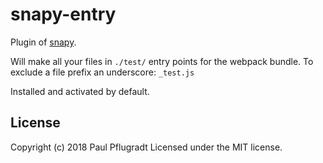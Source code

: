 # snapy-entry

Plugin of [snapy](https://github.com/snapyjs/snapy).

Will make all your files in `./test/` entry points for the webpack bundle.
To exclude a file prefix an underscore: `_test.js`

Installed and activated by default.

## License
Copyright (c) 2018 Paul Pflugradt
Licensed under the MIT license.
